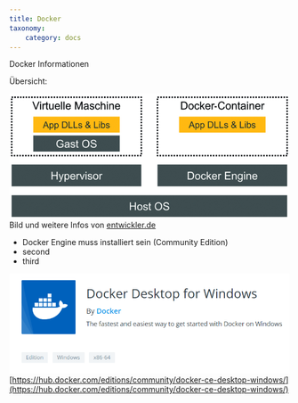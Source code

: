 ```yaml
---
title: Docker
taxonomy:
    category: docs
---
```


Docker Informationen

Übersicht:

![Docker Infografik](../../images/huber_docker_1.jpg)
Bild und weitere Infos von [entwickler.de](https://entwickler.de/online/windowsdeveloper/docker-grundlagen-dotnet-container-579859289.html)

- Docker Engine muss installiert sein (Community Edition)
- second
- third


![alt](../../images/chrome_ufpVBRBPUA.png)
[https://hub.docker.com/editions/community/docker-ce-desktop-windows/](https://hub.docker.com/editions/community/docker-ce-desktop-windows/)